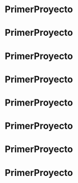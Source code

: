 # PrimerProyecto
# PrimerProyecto
# PrimerProyecto
# PrimerProyecto
# PrimerProyecto
# PrimerProyecto
# PrimerProyecto
# PrimerProyecto
